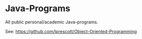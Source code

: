 # Java-Programs
All public personal/academic Java-programs.

See:
https://github.com/lprescott/Object-Oriented-Programming
